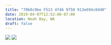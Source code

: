 ```yaml
---
title: "70b0c9be F513 4f46 9750 913e694c0dd0"
date: 2019-04-07T12:52:08-07:00
location: Neah Bay, WA
draft: false
---
```


![](https://d17enza3bfujl8.cloudfront.net/L1000583.jpg)
![](https://d17enza3bfujl8.cloudfront.net/L1000586.jpg)

